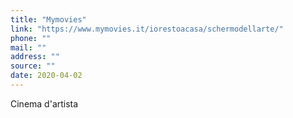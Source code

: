 ```yaml
---
title: "Mymovies"
link: "https://www.mymovies.it/iorestoacasa/schermodellarte/"
phone: ""
mail: ""
address: ""
source: ""
date: 2020-04-02
---
```


Cinema d'artista
